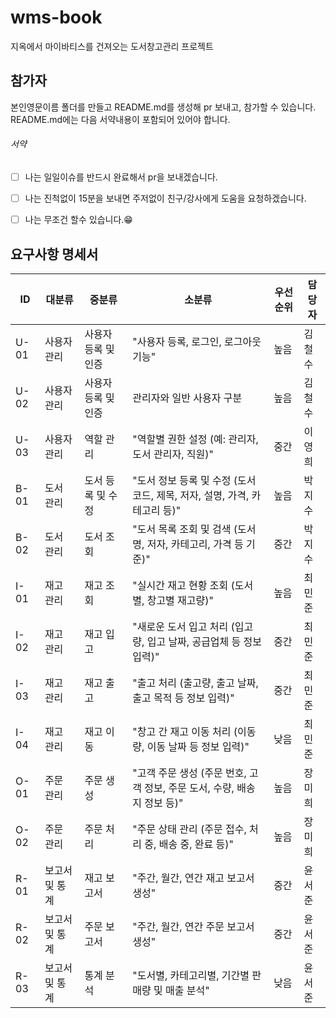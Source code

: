 # wms-book
지옥에서 마이바티스를 건져오는 도서창고관리 프로젝트

## 참가자 
본인영문이름 폴더를 만들고 README.md를 생성해 pr 보내고, 참가할 수 있습니다.
README.md에는 다음 서약내용이 포함되어 있어야 합니다.

###### 서약
- [ ] 나는 일일이슈를 반드시 완료해서 pr을 보내겠습니다. 
- [ ] 나는 진척없이 15분을 보내면 주저없이 친구/강사에게 도움을 요청하겠습니다.
- [ ] 나는 무조건 할수 있습니다.😁


## 요구사항 명세서
|ID|대분류|중분류|소분류|우선순위|담당자|
|---|---|---|---|---|---|
|U-01|사용자 관리|사용자 등록 및 인증|"사용자 등록, 로그인, 로그아웃 기능"|높음|김철수|
|U-02|사용자 관리|사용자 등록 및 인증|관리자와 일반 사용자 구분|높음|김철수|
|U-03|사용자 관리|역할 관리|"역할별 권한 설정 (예: 관리자, 도서 관리자, 직원)"|중간|이영희|
|B-01|도서 관리|도서 등록 및 수정|"도서 정보 등록 및 수정 (도서 코드, 제목, 저자, 설명, 가격, 카테고리 등)"|높음|박지수|
|B-02|도서 관리|도서 조회|"도서 목록 조회 및 검색 (도서명, 저자, 카테고리, 가격 등 기준)"|중간|박지수|
|I-01|재고 관리|재고 조회|"실시간 재고 현황 조회 (도서별, 창고별 재고량)"|높음|최민준|
|I-02|재고 관리|재고 입고|"새로운 도서 입고 처리 (입고량, 입고 날짜, 공급업체 등 정보 입력)"|중간|최민준|
|I-03|재고 관리|재고 출고|"출고 처리 (출고량, 출고 날짜, 출고 목적 등 정보 입력)"|중간|최민준|
|I-04|재고 관리|재고 이동|"창고 간 재고 이동 처리 (이동량, 이동 날짜 등 정보 입력)"|낮음|최민준|
|O-01|주문 관리|주문 생성|"고객 주문 생성 (주문 번호, 고객 정보, 주문 도서, 수량, 배송지 정보 등)"|높음|장미희|
|O-02|주문 관리|주문 처리|"주문 상태 관리 (주문 접수, 처리 중, 배송 중, 완료 등)"|높음|장미희|
|R-01|보고서 및 통계|재고 보고서|"주간, 월간, 연간 재고 보고서 생성"|중간|윤서준|
|R-02|보고서 및 통계|주문 보고서|"주간, 월간, 연간 주문 보고서 생성"|중간|윤서준|
|R-03|보고서 및 통계|통계 분석|"도서별, 카테고리별, 기간별 판매량 및 매출 분석"|낮음|윤서준|

